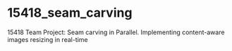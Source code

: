 # 15418_seam_carving
15418 Team Project: Seam carving in Parallel. Implementing content-aware images resizing in real-time 
